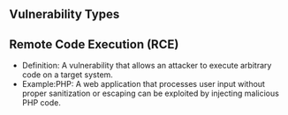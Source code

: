 ## Vulnerability Types

## Remote Code Execution (RCE)
- Definition: A vulnerability that allows an attacker to execute arbitrary code on a target system.
- Example:PHP: A web application that processes user input without proper sanitization or escaping can be exploited by injecting malicious PHP code.
  
<?php
$user_input = $_GET['user_input'];
eval($user_input); // Vulnerable code
?>
